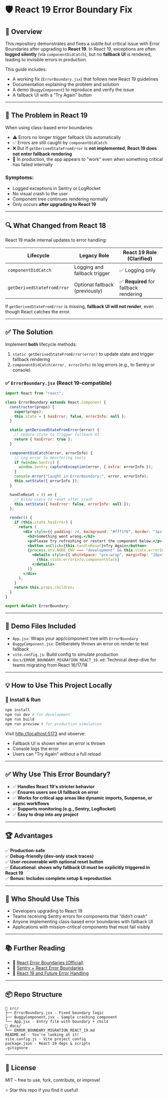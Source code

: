 # 🛡️ React 19 Error Boundary Fix

## 👋 Overview

This repository demonstrates and fixes a subtle but critical issue with Error Boundaries after upgrading to **React 19**. In React 19, exceptions are often **logged silently** (via `componentDidCatch`), but no **fallback UI** is rendered, leading to invisible errors in production.

This guide includes:

- A working fix (`ErrorBoundary.jsx`) that follows new React 19 guidelines
- Documentation explaining the problem and solution
- A demo (`BuggyComponent`) to reproduce and verify the issue
- A fallback UI with a “Try Again” button

---

## 🐛 The Problem in React 19

When using class-based error boundaries:

- ⚠️ Errors no longer trigger fallback UIs automatically
- ✅ Errors are still caught by `componentDidCatch`
- ❌ But if `getDerivedStateFromError` is **not implemented**, **React 19 does not enter fallback rendering**
- 🤯 In production, the app appears to "work" even when something critical has failed internally

### Symptoms:
- Logged exceptions in Sentry or LogRocket
- No visual crash to the user
- Component tree continues rendering normally
- Only occurs **after upgrading to React 19**

---

## 🔍 What Changed from React 18

React 19 made internal updates to error handling:

| Lifecycle             | Legacy Role                    | React 19 Role (Clarified)         |
|----------------------|----------------------------------|------------------------------------|
| `componentDidCatch`  | Logging and fallback trigger     | ✅ Logging only                     |
| `getDerivedStateFromError` | Optional fallback (previously) | ✅ **Required** for fallback rendering |

If `getDerivedStateFromError` is missing, **fallback UI will not render**, even though React catches the error.

---

## ✅ The Solution

Implement **both** lifecycle methods:

1. `static getDerivedStateFromError(error)` to update state and trigger fallback rendering
2. `componentDidCatch(error, errorInfo)` to log errors (e.g., to Sentry or console)

### ✅ `ErrorBoundary.jsx` (React 19-compatible)

```jsx
import React from "react";

class ErrorBoundary extends React.Component {
  constructor(props) {
    super(props);
    this.state = { hasError: false, errorInfo: null };
  }

  static getDerivedStateFromError(error) {
    // Update state to trigger fallback UI
    return { hasError: true };
  }

  componentDidCatch(error, errorInfo) {
    // Log error to monitoring tools
    if (window.Sentry) {
      window.Sentry.captureException(error, { extra: errorInfo });
    }
    console.error("Caught in ErrorBoundary:", error, errorInfo);
    this.setState({ errorInfo });
  }

  handleReset = () => {
    // Allow users to reset after crash
    this.setState({ hasError: false, errorInfo: null });
  };

  render() {
    if (this.state.hasError) {
      return (
        <div style={{ padding: 24, background: "#fff1f0", border: "1px solid #faad14" }}>
          <h2>Something went wrong.</h2>
          <p>Please try refreshing or restart the component below.</p>
          <button onClick={this.handleReset}>Try Again</button>
          {process.env.NODE_ENV === "development" && this.state.errorInfo && (
            <details style={{ whiteSpace: "pre-wrap", marginTop: "10px" }}>
              {this.state.errorInfo.componentStack}
            </details>
          )}
        </div>
      );
    }
    return this.props.children;
  }
}

export default ErrorBoundary;
```

---

## 🧪 Demo Files Included

- `App.jsx`: Wraps your app/component tree with `ErrorBoundary`
- `BuggyComponent.jsx`: Deliberately throws an error on render to test fallback
- `vite.config.js`: Build config to simulate production
- `docs/ERROR_BOUNDARY_MIGRATION_REACT_19.md`: Technical deep-dive for teams migrating from React 16/17/18

---

## 💡 How to Use This Project Locally

### 🔧 Install & Run

```bash
npm install
npm run dev # for development
npm run build
npm run preview # for production simulation
```

Visit [http://localhost:5173](http://localhost:5173) and observe:

- Fallback UI is shown when an error is thrown
- Console logs the error
- Users can "Try Again" without a full reload

---

## ✅ Why Use This Error Boundary?

- ✅ **Handles React 19's stricter behavior**
- ✅ **Ensures users see UI fallback on error**
- ✅ **Works for critical app areas like dynamic imports, Suspense, or async workflows**
- ✅ **Supports monitoring (e.g., Sentry, LogRocket)**
- ✅ **Easy to drop into any project**

---

## 🏆 Advantages

✅ **Production-safe**  
✅ **Debug-friendly (dev-only stack traces)**  
✅ **User-recoverable with optional reset button**  
✅ **Educational: shows why fallback UI must be explicitly triggered in React 19**  
✅ **Bonus: Includes complete setup & reproduction**

---

## 🧠 Who Should Use This

- Developers upgrading to React 19
- Teams receiving Sentry errors for components that “didn’t crash”
- Anyone implementing class-based error boundaries with fallback UI
- Applications with mission-critical components that must fail visibly

---

## 📚 Further Reading

- 🔗 [React Error Boundaries (Official)](https://react.dev/reference/react/Component#catching-rendering-errors-with-an-error-boundary)
- 🔗 [Sentry + React Error Boundaries](https://docs.sentry.io/platforms/javascript/guides/react/)
- 🔗 [React 19 and Future Error Handling](https://react.dev/blog)

---

## 📦 Repo Structure

```
📁 src/
├── ErrorBoundary.jsx - Fixed boundary logic
├── BuggyComponent.jsx - Sample crashing component
└── App.jsx - Entry file with boundary + child
📁 docs/
└── ERROR_BOUNDARY_MIGRATION_REACT_19.md
README.md - You’re looking at it!
vite.config.js - Vite project config
package.json - React 19 deps & scripts
.gitignore
```

---

## 📝 License

MIT – free to use, fork, contribute, or improve!

⭐️ Star this repo if you find it useful!